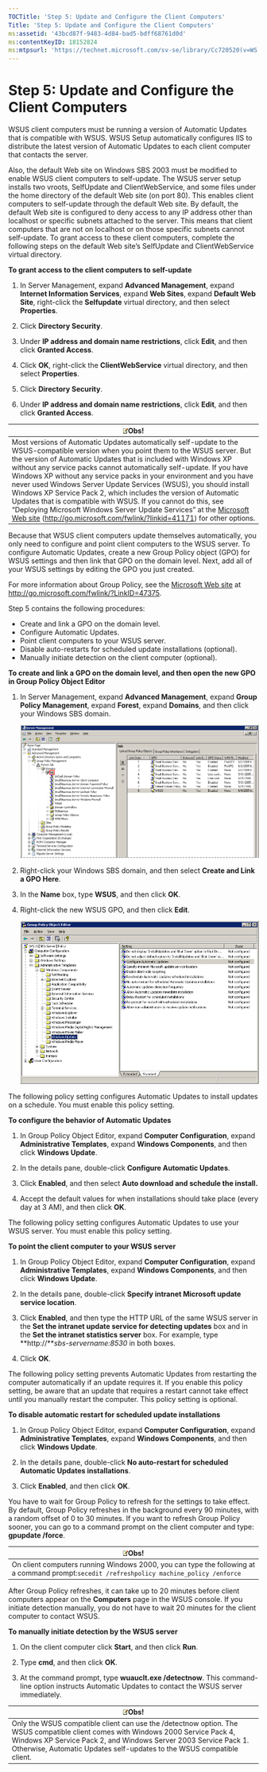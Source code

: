 ```yaml
---
TOCTitle: 'Step 5: Update and Configure the Client Computers'
Title: 'Step 5: Update and Configure the Client Computers'
ms:assetid: '43bcd87f-9483-4d84-bad5-bdff68761d0d'
ms:contentKeyID: 18152824
ms:mtpsurl: 'https://technet.microsoft.com/sv-se/library/Cc720520(v=WS.10)'
---
```


Step 5: Update and Configure the Client Computers
=================================================

WSUS client computers must be running a version of Automatic Updates that is compatible with WSUS. WSUS Setup automatically configures IIS to distribute the latest version of Automatic Updates to each client computer that contacts the server.

Also, the default Web site on Windows SBS 2003 must be modified to enable WSUS client computers to self-update. The WSUS server setup installs two vroots, SelfUpdate and ClientWebService, and some files under the home directory of the default Web site (on port 80). This enables client computers to self-update through the default Web site. By default, the default Web site is configured to deny access to any IP address other than localhost or specific subnets attached to the server. This means that client computers that are not on localhost or on those specific subnets cannot self-update. To grant access to these client computers, complete the following steps on the default Web site’s SelfUpdate and ClientWebService virtual directory.

**To grant access to the client computers to self-update**
1.  In Server Management, expand **Advanced Management**, expand **Internet Information Services**, expand **Web Sites**, expand **Default Web Site**, right-click the **Selfupdate** virtual directory, and then select **Properties**.

2.  Click **Directory Security**.

3.  Under **IP address and domain name restrictions**, click **Edit**, and then click **Granted Access**.

4.  Click **OK**, right-click the **ClientWebService** virtual directory, and then select **Properties**.

5.  Click **Directory Security**.

6.  Under **IP address and domain name restrictions**, click **Edit**, and then click **Granted Access**.

| ![](images/Cc720520.note(WS.10).gif)Obs!                                                                                                                                                                                                                                                                                                                                                                                                                                                                                                                                                                                                                                                                                             |
|-------------------------------------------------------------------------------------------------------------------------------------------------------------------------------------------------------------------------------------------------------------------------------------------------------------------------------------------------------------------------------------------------------------------------------------------------------------------------------------------------------------------------------------------------------------------------------------------------------------------------------------------------------------------------------------------------------------------------------------------------------------------|
| Most versions of Automatic Updates automatically self-update to the WSUS-compatible version when you point them to the WSUS server. But the version of Automatic Updates that is included with Windows XP without any service packs cannot automatically self-update. If you have Windows XP without any service packs in your environment and you have never used Windows Server Update Services (WSUS), you should install Windows XP Service Pack 2, which includes the version of Automatic Updates that is compatible with WSUS. If you cannot do this, see “Deploying Microsoft Windows Server Update Services” at the [Microsoft Web site](http://go.microsoft.com/fwlink/?linkid=41171) (http://go.microsoft.com/fwlink/?linkid=41171) for other options. |

Because that WSUS client computers update themselves automatically, you only need to configure and point client computers to the WSUS server. To configure Automatic Updates, create a new Group Policy object (GPO) for WSUS settings and then link that GPO on the domain level. Next, add all of your WSUS settings by editing the GPO you just created.

For more information about Group Policy, see the [Microsoft Web site](http://go.microsoft.com/fwlink/?linkid=47375) at http://go.microsoft.com/fwlink/?LinkID=47375.

Step 5 contains the following procedures:

-   Create and link a GPO on the domain level.
-   Configure Automatic Updates.
-   Point client computers to your WSUS server.
-   Disable auto-restarts for scheduled update installations (optional).
-   Manually initiate detection on the client computer (optional).

**To create and link a GPO on the domain level, and then open the new GPO in Group Policy Object Editor**
1.  In Server Management, expand **Advanced Management**, expand **Group Policy Management**, expand **Forest**, expand **Domains**, and then click your Windows SBS domain.

    ![](images/Cc720520.37acee07-ac90-4b56-8845-4e8b43f76182(WS.10).gif)

2.  Right-click your Windows SBS domain, and then select **Create and Link a GPO Here**.

3.  In the **Name** box, type **WSUS**, and then click **OK**.

4.  Right-click the new WSUS GPO, and then click **Edit**.

    ![](images/Cc720520.74cfd58a-5eba-4a0d-b3e0-8947f6ac52e8(WS.10).gif)

The following policy setting configures Automatic Updates to install updates on a schedule. You must enable this policy setting.

**To configure the behavior of Automatic Updates**
1.  In Group Policy Object Editor, expand **Computer Configuration**, expand **Administrative Templates**, expand **Windows Components**, and then click **Windows Update**.

2.  In the details pane, double-click **Configure Automatic Updates**.

3.  Click **Enabled**, and then select **Auto download and schedule the install.**

4.  Accept the default values for when installations should take place (every day at 3 AM), and then click **OK**.

The following policy setting configures Automatic Updates to use your WSUS server. You must enable this policy setting.

**To point the client computer to your WSUS server**
1.  In Group Policy Object Editor, expand **Computer Configuration**, expand **Administrative Templates**, expand **Windows Components**, and then click **Windows Update**.

2.  In the details pane, double-click **Specify intranet Microsoft update service location**.

3.  Click **Enabled**, and then type the HTTP URL of the same WSUS server in the **Set the intranet update service for detecting updates** box and in the **Set the intranet statistics server** box. For example, type **http://***sbs-servername:8530* in both boxes.

4.  Click **OK**.

The following policy setting prevents Automatic Updates from restarting the computer automatically if an update requires it. If you enable this policy setting, be aware that an update that requires a restart cannot take effect until you manually restart the computer. This policy setting is optional.

**To disable automatic restart for scheduled update installations**
1.  In Group Policy Object Editor, expand **Computer Configuration**, expand **Administrative Templates**, expand **Windows Components**, and then click **Windows Update**.

2.  In the details pane, double-click **No auto-restart for scheduled Automatic Updates installations**.

3.  Click **Enabled**, and then click **OK**.

You have to wait for Group Policy to refresh for the settings to take effect. By default, Group Policy refreshes in the background every 90 minutes, with a random offset of 0 to 30 minutes. If you want to refresh Group Policy sooner, you can go to a command prompt on the client computer and type: **gpupdate /force**.

| ![](images/Cc720520.note(WS.10).gif)Obs!                                                                     |
|-------------------------------------------------------------------------------------------------------------------------------------------|
| On client computers running Windows 2000, you can type the following at a command prompt:`secedit /refreshpolicy machine_policy /enforce` |

After Group Policy refreshes, it can take up to 20 minutes before client computers appear on the **Computers** page in the WSUS console. If you initiate detection manually, you do not have to wait 20 minutes for the client computer to contact WSUS.

**To manually initiate detection by the WSUS server**
1.  On the client computer click **Start**, and then click **Run**.

2.  Type **cmd**, and then click **OK**.

3.  At the command prompt, type **wuauclt.exe /detectnow**. This command-line option instructs Automatic Updates to contact the WSUS server immediately.

| ![](images/Cc720520.note(WS.10).gif)Obs!                                                                                                                                                                                                         |
|-------------------------------------------------------------------------------------------------------------------------------------------------------------------------------------------------------------------------------------------------------------------------------|
| Only the WSUS compatible client can use the /detectnow option. The WSUS compatible client comes with Windows 2000 Service Pack 4, Windows XP Service Pack 2, and Windows Server 2003 Service Pack 1. Otherwise, Automatic Updates self-updates to the WSUS compatible client. |
